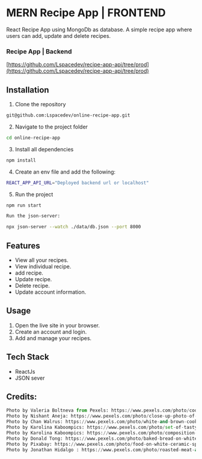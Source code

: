 # MERN Recipe App | FRONTEND

React Recipe App using MongoDb as database. A simple recipe app where users can add, update and delete recipes.

### Recipe App | Backend

[https://github.com/Lspacedev/recipe-app-api/tree/prod](https://github.com/Lspacedev/recipe-app-api/tree/prod)

## Installation

1. Clone the repository

```bash
git@github.com:Lspacedev/online-recipe-app.git
```

2. Navigate to the project folder

```bash
cd online-recipe-app
```

3.  Install all dependencies

```bash
npm install
```

4. Create an env file and add the following:

```bash
REACT_APP_API_URL="Deployed backend url or localhost"

```

5. Run the project

```bash
npm run start

Run the json-server:

npx json-server --watch ./data/db.json --port 8000

```

## Features

- View all your recipes.
- View individual recipe.
- add recipe.
- Update recipe.
- Delete recipe.
- Update account information.

## Usage

1. Open the live site in your browser.
2. Create an account and login.
3. Add and manage your recipes.

## Tech Stack

- ReactJs
- JSON sever

## Credits:

```python
Photo by Valeria Boltneva from Pexels: https://www.pexels.com/photo/cooked-food-on-table-1833336/
Photo by Nishant Aneja: https://www.pexels.com/photo/close-up-photo-of-burrito-2955819/
Photo by Chan Walrus: https://www.pexels.com/photo/white-and-brown-cooked-dish-on-white-ceramic-bowls-958545/
Photo by Karolina Kaboompics: https://www.pexels.com/photo/set-of-tasty-fresh-vegetables-and-herbs-with-empty-clipboard-4033639/
Photo by Karolina Kaboompics: https://www.pexels.com/photo/composition-with-empty-clipboard-and-spaghetti-on-kitchen-table-4033327/
Photo by Donald Tong: https://www.pexels.com/photo/baked-bread-on-white-plate-2205270/
Photo by Pixabay: https://www.pexels.com/photo/food-on-white-ceramic-spoon-39826/
Photo by Jonathan Hidalgo : https://www.pexels.com/photo/roasted-meat-and-dish-with-tomato-sauce-on-the-table-19130208/


```

